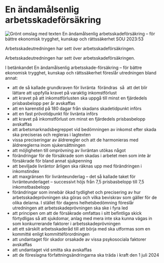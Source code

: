 # En ändamålsenlig arbetsskadeförsäkring

![Grönt omslag med texten En ändamålsenlig arbetsskadeförsäkring – för bättre ekonomisk trygghet, kunskap och rättssäkerhet  SOU 2023:53](/contentassets/2f58d5bdd551489eb341a5f49d4a58d1/sou202353-1-150x200px.jpg?width=150&quality=85)

Arbetsskadeutredningen har sett över arbetsskadeförsäkringen.

Arbetsskadeutredningen har sett över arbetsskadeförsäkringen.

I betänkandet En ändamålsenlig arbetsskade-försäkring – för bättre ekonomisk trygghet, kunskap och rättssäkerhet föreslår utredningen bland annat:

* att de så kallade grundkraven för livränta  förändras  så  att det blir lättare att uppfylla kravet på varaktig inkomstförlust
* att kravet på att inkomstförlusten ska uppgå till minst en fjärdedels prisbasbelopp per år avskaffas
* att en karenstid på 180 dagar från skadans skadetidpunkt införs
* att en fast prövotidpunkt för livränta införs
* att kravet på inkomstförlust om minst en fjärdedels prisbasbelopp avskaffas
* att arbetsmarknadsbegreppet vid bedömningen av inkomst efter skada ska preciseras och regleras i lagtexten
* vissa preciseringar av äldreregler och att de harmonieras med äldrereglerna inom sjukersättningen
* att möjligheten till omprövning av livräntan utökas något
* förändringar för de försäkrade som skadas i arbetet men som inte är försäkrade för bland annat sjukpenning
* att beviljade livräntor årligen ska räknas upp med förändringen i inkomstindex
* att maxgränsen för livränteunderlag – det så kallade taket för livränteunderlaget – successivt höjs från 7,5 prisbasbelopp till 7,5 inkomstbasbelopp
* förändringar som innebär ökad tydlighet och precisering av hur arbetsskadeprövningen ska göras och vilka beviskrav som gäller för de olika delarna. I stället för dagens helhetsbedömning föreslår utredningen att arbetsskadeprövningen ska ske i fyra led
* att principen om att de försäkrade omfattas i sitt befintliga skick förtydligas så att sjukdomar, anlag med mera inte ska kunna vägas in som konkurrerande faktorer i arbetsskadeprövningen
* att ett särskilt arbetsskaderåd till att börja med ska utformas som en kommitté enligt kommittéförordningen
* att undantaget för skador orsakade av vissa psykosociala faktorer avskaffas
* att undantaget vid smitta ska avskaffas
* att de föreslagna författningsändringarna ska träda i kraft den 1 juli 2024
